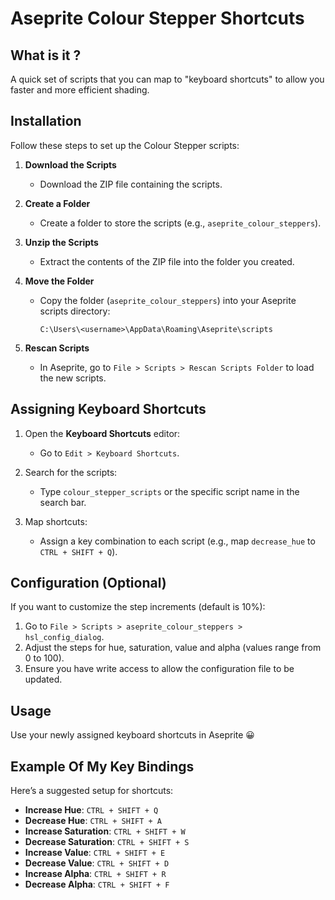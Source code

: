 # Aseprite Colour Stepper Shortcuts

## What is it ?
A quick set of scripts that you can map to "keyboard shortcuts" to allow you faster and more efficient shading.

## Installation
Follow these steps to set up the Colour Stepper scripts:

1. **Download the Scripts**
   - Download the ZIP file containing the scripts.

2. **Create a Folder**
   - Create a folder to store the scripts (e.g., `aseprite_colour_steppers`).

3. **Unzip the Scripts**
   - Extract the contents of the ZIP file into the folder you created.

4. **Move the Folder**
   - Copy the folder (`aseprite_colour_steppers`) into your Aseprite scripts directory:
     ```
     C:\Users\<username>\AppData\Roaming\Aseprite\scripts
     ```

5. **Rescan Scripts**
   - In Aseprite, go to `File > Scripts > Rescan Scripts Folder` to load the new scripts.

## Assigning Keyboard Shortcuts
1. Open the **Keyboard Shortcuts** editor:
   - Go to `Edit > Keyboard Shortcuts`.

2. Search for the scripts:
   - Type `colour_stepper_scripts` or the specific script name in the search bar.

3. Map shortcuts:
   - Assign a key combination to each script (e.g., map `decrease_hue` to `CTRL + SHIFT + Q`).

## Configuration (Optional)
If you want to customize the step increments (default is 10%):
1. Go to `File > Scripts > aseprite_colour_steppers > hsl_config_dialog`.
2. Adjust the steps for hue, saturation, value and alpha (values range from 0 to 100).
3. Ensure you have write access to allow the configuration file to be updated.

## Usage
Use your newly assigned keyboard shortcuts in Aseprite 😀

## Example Of My Key Bindings
Here’s a suggested setup for shortcuts:
- **Increase Hue**: `CTRL + SHIFT + Q`
- **Decrease Hue**: `CTRL + SHIFT + A`
- **Increase Saturation**: `CTRL + SHIFT + W`
- **Decrease Saturation**: `CTRL + SHIFT + S`
- **Increase Value**: `CTRL + SHIFT + E`
- **Decrease Value**: `CTRL + SHIFT + D`
- **Increase Alpha**: `CTRL + SHIFT + R`
- **Decrease Alpha**: `CTRL + SHIFT + F`